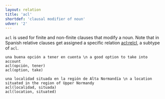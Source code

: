 ```yaml
---
layout: relation
title: 'acl'
shortdef: 'clausal modifier of noun'
udver: '2'
---
```


`acl` is used for finite and non-finite clauses that modify a
noun. Note that in Spanish relative clauses get assigned a specific
relation [acl:relcl](), a subtype of `acl`.

~~~ sdparse
una buena opción a tener en cuenta \n a good option to take into account
acl(opción, tener)
acl(option, take)
~~~

~~~ sdparse
una localidad situada en la región de Alta Normandía \n a location situated in the region of Upper Normandy
acl(localidad, situada)
acl(location, situated)
~~~
<!-- Interlanguage links updated Po 11. listopadu 2024, 20:10:12 CET -->
